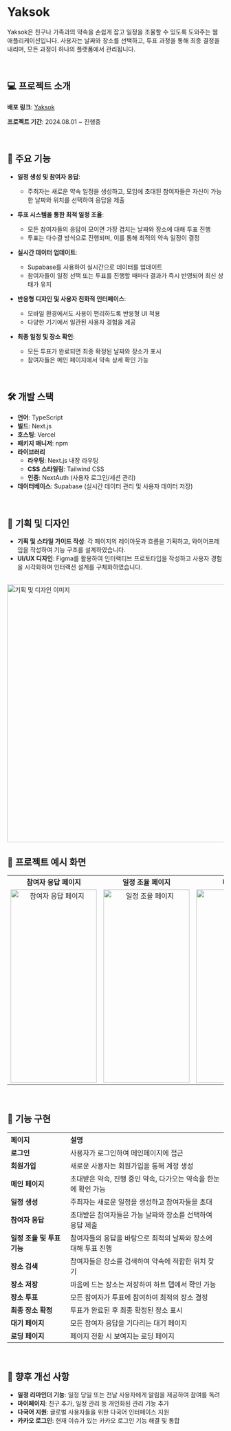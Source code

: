 # Yaksok 

Yaksok은 친구나 가족과의 약속을 손쉽게 잡고 일정을 조율할 수 있도록 도와주는 웹 애플리케이션입니다. 사용자는 날짜와 장소를 선택하고, 투표 과정을 통해 최종 결정을 내리며, 모든 과정이 하나의 플랫폼에서 관리됩니다.

<br>

## 💻 프로젝트 소개

**배포 링크**: [Yaksok](https://yaksok-plans.vercel.app/)

**프로젝트 기간**: 2024.08.01 ~ 진행중

<br>

## 📌 주요 기능

- **일정 생성 및 참여자 응답**:
   - 주최자는 새로운 약속 일정을 생성하고, 모임에 초대된 참여자들은 자신이 가능한 날짜와 위치를 선택하여 응답을 제출

- **투표 시스템을 통한 최적 일정 조율**:
   - 모든 참여자들의 응답이 모이면 가장 겹치는 날짜와 장소에 대해 투표 진행
   - 투표는 다수결 방식으로 진행되며, 이를 통해 최적의 약속 일정이 결정

- **실시간 데이터 업데이트**:
   - Supabase를 사용하여 실시간으로 데이터를 업데이트
   - 참여자들이 일정 선택 또는 투표를 진행할 때마다 결과가 즉시 반영되어 최신 상태가 유지

- **반응형 디자인 및 사용자 친화적 인터페이스**:
   - 모바일 환경에서도 사용이 편리하도록 반응형 UI 적용
   - 다양한 기기에서 일관된 사용자 경험을 제공

- **최종 일정 및 장소 확인**:
   - 모든 투표가 완료되면 최종 확정된 날짜와 장소가 표시
   - 참여자들은 메인 페이지에서 약속 상세 확인 가능

<br>

## 🛠️ 개발 스택

- **언어**: TypeScript
- **빌드**: Next.js
- **호스팅**: Vercel
- **패키지 매니저**: npm
- **라이브러리**
  - **라우팅**: Next.js 내장 라우팅
  - **CSS 스타일링**: Tailwind CSS
  - **인증**: NextAuth (사용자 로그인/세션 관리)
- **데이터베이스**: Supabase (실시간 데이터 관리 및 사용자 데이터 저장)

<br>

## 🎨 기획 및 디자인

- **기획 및 스타일 가이드 작성**: 각 페이지의 레이아웃과 흐름을 기획하고, 와이어프레임을 작성하여 기능 구조를 설계하였습니다.
- **UI/UX 디자인**: Figma를 활용하여 인터랙티브 프로토타입을 작성하고 사용자 경험을 시각화하며 인터랙션 설계를 구체화하였습니다.

<br>

<img src="https://github.com/user-attachments/assets/f1e5ae71-b842-45dc-be52-11e00727432e" width="600" alt="기획 및 디자인 이미지"/>

<br>

## 🌟 프로젝트 예시 화면

<table>
   <tr>
      <td align="center"><strong>참여자 응답 페이지</strong></td>
      <td align="center"><strong>일정 조율 페이지</strong></td>
      <td align="center"><strong>메인 페이지</strong></td>
      <td align="center"><strong>일정 상세 페이지</strong></td>
   </tr>
   <tr>
      <td align="center"><img src="https://github.com/user-attachments/assets/f6fa3c90-cda0-4dad-9196-a1b5187f424c" width="200" height="450" alt="참여자 응답 페이지"/></td>
      <td align="center"><img src="https://github.com/user-attachments/assets/eaf0e14b-8fc2-49c4-a4aa-313744a4529f" width="200" height="450" alt="일정 조율 페이지"/></td>
      <td align="center"><img src="https://github.com/user-attachments/assets/a6b2f87c-2056-4fe9-b2e3-c46496482997" width="200" height="450" alt="메인 페이지"/></td>
      <td align="center"><img src="https://github.com/user-attachments/assets/85ce25ff-1b77-4fe9-946b-c072fefada1d" width="200" height="450" alt="일정 상세 페이지"/></td>
   </tr>
</table>

<br>

## 📌 기능 구현

<table>
   <tr>
      <th align="left">페이지</th>
      <th align="left">설명</th>
   </tr>
   <tr>
      <td align="left"><strong>로그인</strong></td>
      <td align="left">사용자가 로그인하여 메인페이지에 접근</td>
   </tr>
   <tr>
      <td align="left"><strong>회원가입</strong></td>
      <td align="left">새로운 사용자는 회원가입을 통해 계정 생성</td>
   </tr>
   <tr>
      <td align="left"><strong>메인 페이지</strong></td>
      <td align="left">초대받은 약속, 진행 중인 약속, 다가오는 약속을 한눈에 확인 가능</td>
   </tr>
   <tr>
      <td align="left"><strong>일정 생성</strong></td>
      <td align="left">주최자는 새로운 일정을 생성하고 참여자들을 초대</td>
   </tr>
   <tr>
      <td align="left"><strong>참여자 응답</strong></td>
      <td align="left">초대받은 참여자들은 가능 날짜와 장소를 선택하여 응답 제출</td>
   </tr>
   <tr>
      <td align="left"><strong>일정 조율 및 투표 기능</strong></td>
      <td align="left">참여자들의 응답을 바탕으로 최적의 날짜와 장소에 대해 투표 진행</td>
   </tr>
   <tr>
      <td align="left"><strong>장소 검색</strong></td>
      <td align="left">참여자들은 장소를 검색하여 약속에 적합한 위치 찾기</td>
   </tr>
   <tr>
      <td align="left"><strong>장소 저장</strong></td>
      <td align="left">마음에 드는 장소는 저장하여 하트 탭에서 확인 가능</td>
   </tr>
   <tr>
      <td align="left"><strong>장소 투표</strong></td>
      <td align="left">모든 참여자가 투표에 참여하여 최적의 장소 결정</td>
   </tr>
   <tr>
      <td align="left"><strong>최종 장소 확정</strong></td>
      <td align="left">투표가 완료된 후 최종 확정된 장소 표시</td>
   </tr>
   <tr>
      <td align="left"><strong>대기 페이지</strong></td>
      <td align="left">모든 참여자 응답을 기다리는 대기 페이지</td>
   </tr>
   <tr>
      <td align="left"><strong>로딩 페이지</strong></td>
      <td align="left">페이지 전환 시 보여지는 로딩 페이지</td>
   </tr>
</table>

<br>

## 🔄 향후 개선 사항

- **일정 리마인더 기능**: 일정 당일 또는 전날 사용자에게 알림을 제공하여 참여를 독려
- **마이페이지**: 친구 추가, 일정 관리 등 개인화된 관리 기능 추가
- **다국어 지원**: 글로벌 사용자들을 위한 다국어 인터페이스 지원
- **카카오 로그인**: 현재 이슈가 있는 카카오 로그인 기능 해결 및 통합
